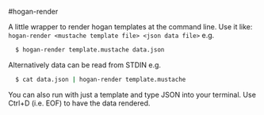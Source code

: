 #hogan-render

A little wrapper to render hogan templates at the command line.
Use it like: `hogan-render <mustache template file> <json data file>` e.g.

```bash
  $ hogan-render template.mustache data.json
```

Alternatively data can be read from STDIN e.g.

```bash
  $ cat data.json | hogan-render template.mustache
```

You can also run with just a template and type JSON into your terminal.
Use Ctrl+D (i.e. EOF) to have the data rendered.
